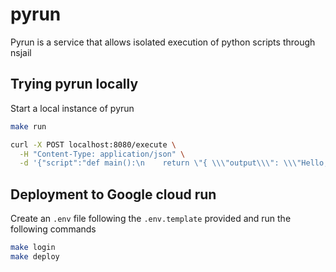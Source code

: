 # pyrun

Pyrun is a service that allows isolated execution of python scripts through nsjail

## Trying pyrun locally

Start a local instance of pyrun 
``` sh
make run
```

``` sh
curl -X POST localhost:8080/execute \
  -H "Content-Type: application/json" \
  -d '{"script":"def main():\n    return \"{ \\\"output\\\": \\\"Hello, World}\\\" }\"\n"}'
```

## Deployment to Google cloud run

Create an `.env` file following the `.env.template` provided and run the following commands

``` sh
make login
make deploy
```

